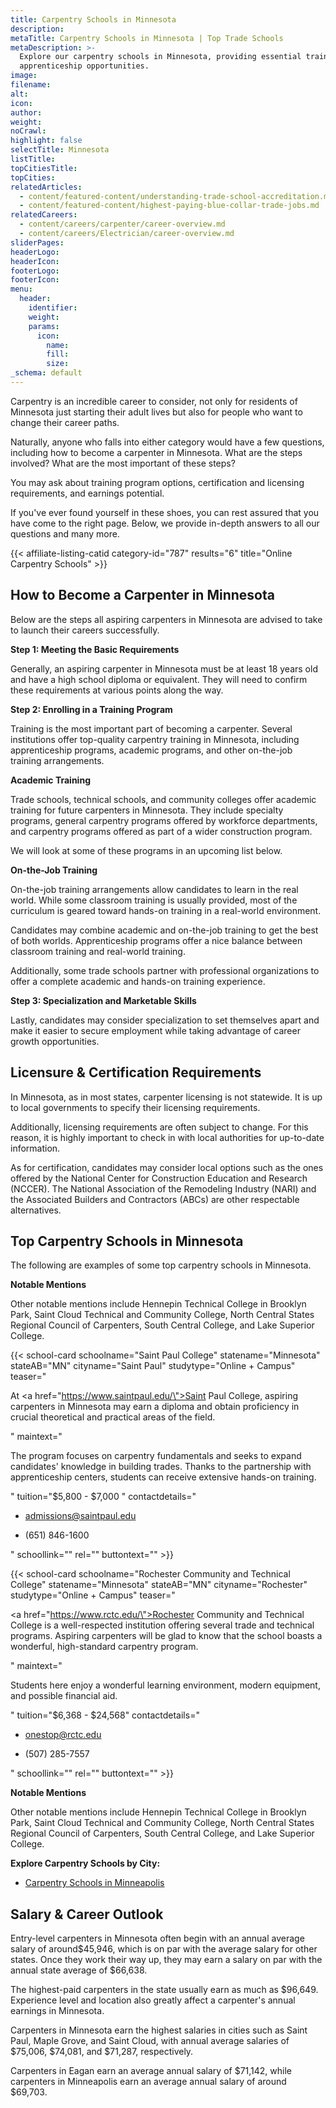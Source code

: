 ```yaml
---
title: Carpentry Schools in Minnesota
description:
metaTitle: Carpentry Schools in Minnesota | Top Trade Schools
metaDescription: >-
  Explore our carpentry schools in Minnesota, providing essential training and
  apprenticeship opportunities.
image:
filename:
alt:
icon:
author:
weight:
noCrawl:
highlight: false
selectTitle: Minnesota
listTitle:
topCitiesTitle:
topCities:
relatedArticles:
  - content/featured-content/understanding-trade-school-accreditation.md
  - content/featured-content/highest-paying-blue-collar-trade-jobs.md
relatedCareers:
  - content/careers/carpenter/career-overview.md
  - content/careers/Electrician/career-overview.md
sliderPages:
headerLogo:
headerIcon:
footerLogo:
footerIcon:
menu:
  header:
    identifier:
    weight:
    params:
      icon:
        name:
        fill:
        size:
_schema: default
---
```

Carpentry is an incredible career to consider, not only for residents of Minnesota just starting their adult lives but also for people who want to change their career paths.

Naturally, anyone who falls into either category would have a few questions, including how to become a carpenter in Minnesota. What are the steps involved? What are the most important of these steps?

You may ask about training program options, certification and licensing requirements, and earnings potential.

If you've ever found yourself in these shoes, you can rest assured that you have come to the right page. Below, we provide in-depth answers to all our questions and many more.

{{< affiliate-listing-catid category-id="787" results="6" title="Online Carpentry Schools" >}}

## **How to Become a Carpenter in Minnesota**

Below are the steps all aspiring carpenters in Minnesota are advised to take to launch their careers successfully.

**Step 1: Meeting the Basic Requirements**

Generally, an aspiring carpenter in Minnesota must be at least 18 years old and have a high school diploma or equivalent. They will need to confirm these requirements at various points along the way.

**Step 2: Enrolling in a Training Program**

Training is the most important part of becoming a carpenter. Several institutions offer top-quality carpentry training in Minnesota, including apprenticeship programs, academic programs, and other on-the-job training arrangements.

**Academic Training**

Trade schools, technical schools, and community colleges offer academic training for future carpenters in Minnesota. They include specialty programs, general carpentry programs offered by workforce departments, and carpentry programs offered as part of a wider construction program.

We will look at some of these programs in an upcoming list below.

**On-the-Job Training**

On-the-job training arrangements allow candidates to learn in the real world. While some classroom training is usually provided, most of the curriculum is geared toward hands-on training in a real-world environment.

Candidates may combine academic and on-the-job training to get the best of both worlds. Apprenticeship programs offer a nice balance between classroom training and real-world training.

Additionally, some trade schools partner with professional organizations to offer a complete academic and hands-on training experience.

**Step 3: Specialization and Marketable Skills**

Lastly, candidates may consider specialization to set themselves apart and make it easier to secure employment while taking advantage of career growth opportunities.

## **Licensure & Certification Requirements**

In Minnesota, as in most states, carpenter licensing is not statewide. It is up to local governments to specify their licensing requirements.

Additionally, licensing requirements are often subject to change. For this reason, it is highly important to check in with local authorities for up-to-date information.

As for certification, candidates may consider local options such as the ones offered by the National Center for Construction Education and Research (NCCER). The National Association of the Remodeling Industry (NARI) and the Associated Builders and Contractors (ABCs) are other respectable alternatives.

## **Top Carpentry Schools in Minnesota**

The following are examples of some top carpentry schools in Minnesota.

**Notable Mentions**

Other notable mentions include Hennepin Technical College in Brooklyn Park, Saint Cloud Technical and Community College, North Central States Regional Council of Carpenters, South Central College, and Lake Superior College.

{{< school-card schoolname="Saint Paul College" statename="Minnesota" stateAB="MN" cityname="Saint Paul" studytype="Online + Campus" teaser="<p>At <a href=\"https://www.saintpaul.edu/\">Saint Paul College</a>, aspiring carpenters in Minnesota may earn a diploma and obtain proficiency in crucial theoretical and practical areas of the field.</p>" maintext="<p>The program focuses on carpentry fundamentals and seeks to expand candidates' knowledge in building trades. Thanks to the partnership with apprenticeship centers, students can receive extensive hands-on training.</p>" tuition="$5,800 - $7,000 " contactdetails="<ul><li><p>admissions@saintpaul.edu</p></li><li><p>(651) 846-1600</p><p></p></li></ul>" schoollink="" rel="" buttontext="" >}}

{{< school-card schoolname="Rochester Community and Technical College" statename="Minnesota" stateAB="MN" cityname="Rochester" studytype="Online + Campus" teaser="<p><a href=\"https://www.rctc.edu/\">Rochester Community and Technical College</a> is a well-respected institution offering several trade and technical programs. Aspiring carpenters will be glad to know that the school boasts a wonderful, high-standard carpentry program.</p>" maintext="<p>Students here enjoy a wonderful learning environment, modern equipment, and possible financial aid.</p>" tuition="$6,368 - $24,568" contactdetails="<ul><li><p>onestop@rctc.edu</p></li><li><p>(507) 285-7557</p><p></p></li></ul>" schoollink="" rel="" buttontext="" >}}

**Notable Mentions**

Other notable mentions include Hennepin Technical College in Brooklyn Park, Saint Cloud Technical and Community College, North Central States Regional Council of Carpenters, South Central College, and Lake Superior College.

**Explore Carpentry Schools by City:**

* [Carpentry Schools in Minneapolis](https://toptradeschools.com/near-you/carpenter/minnesota/minneapolis)

## **Salary & Career Outlook**

Entry-level carpenters in Minnesota often begin with an annual average salary of around$45,946, which is on par with the average salary for other states. Once they work their way up, they may earn a salary on par with the annual state average of $66,638.

The highest-paid carpenters in the state usually earn as much as $96,649. Experience level and location also greatly affect a carpenter's annual earnings in Minnesota.

Carpenters in Minnesota earn the highest salaries in cities such as Saint Paul, Maple Grove, and Saint Cloud, with annual average salaries of $75,006, $74,081, and $71,287, respectively.

Carpenters in Eagan earn an average annual salary of $71,142, while carpenters in Minneapolis earn an average annual salary of around $69,703.